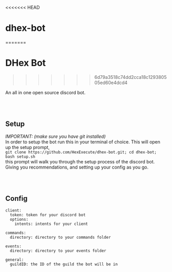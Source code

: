 <<<<<<< HEAD
# dhex-bot
=======
# DHex Bot
>>>>>>> 6d79a3518c74dd2cca18c129380505ed60e4dcd4

An all in one open source discord bot.

<br><br>

## Setup
*IMPORTANT: (make sure you have git installed)*<br>
In order to setup the bot run this in your terminal of choice. This will open up the setup prompt,<br>
```git clone https://github.com/HexExecute/dhex-bot.git; cd dhex-bot; bash setup.sh```<br>
this prompt will walk you through the setup process of the discord bot.<br>
Giving you recommendations, and setting up your config as you go.

<br><br>

## Config
```
client:
  token: token for your discord bot
  options:
    intents: intents for your client

commands:
  directory: directory to your commands folder

events:
  directory: directory to your events folder

general:
  guildID: the ID of the guild the bot will be in
```
